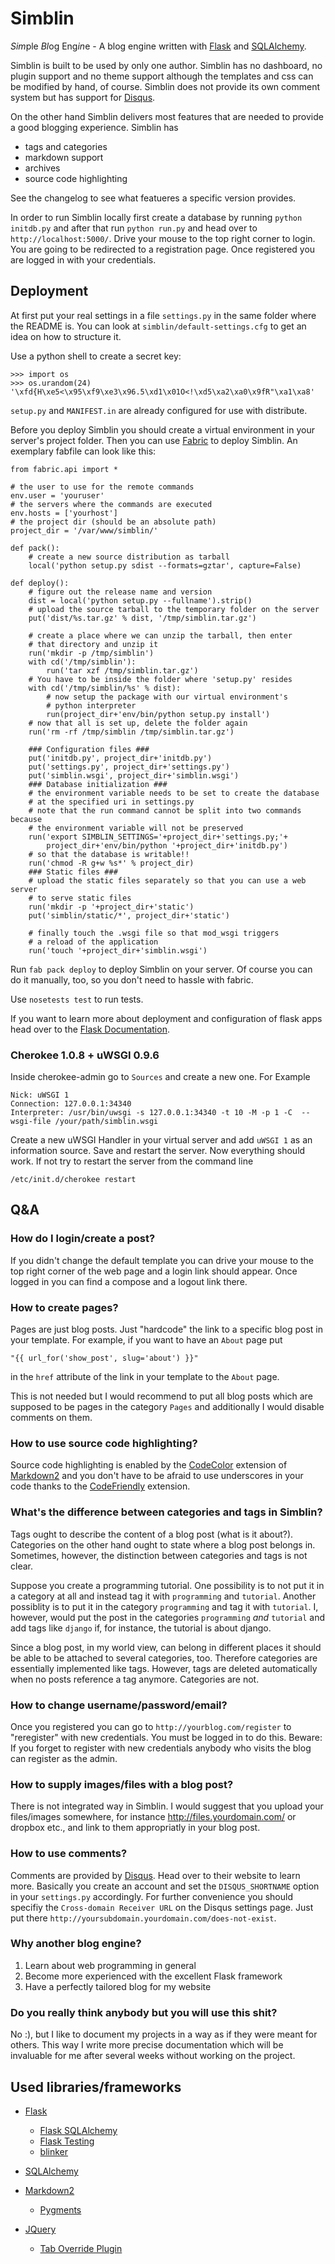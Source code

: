 Simblin
=======

*Sim*ple *Bl*og Eng*in*e - A blog engine written with [Flask][] and 
[SQLAlchemy][].

Simblin is built to be used by only one author. Simblin has no dashboard, no
plugin support and no theme support although the templates and css can be
modified by hand, of course. Simblin does not provide its own comment system
but has support for [Disqus][].

On the other hand Simblin delivers most features that are needed to provide a
good blogging experience. Simblin has 

* tags and categories 
* markdown support
* archives
* source code highlighting

See the changelog to see what featueres a specific version provides.

In order to run Simblin locally first create a database by running
`python initdb.py` and after that run `python run.py` and head over to
`http://localhost:5000/`. Drive your mouse to the top right corner to login.
You are going to be redirected to a registration page. Once registered you are
logged in with your credentials.


Deployment
----------

At first put your real settings in a file `settings.py` in the same folder where
the README is. You can look at `simblin/default-settings.cfg` to get an idea on
how to structure it.

Use a python shell to create a secret key:

    >>> import os
    >>> os.urandom(24)
    '\xfd{H\xe5<\x95\xf9\xe3\x96.5\xd1\x01O<!\xd5\xa2\xa0\x9fR"\xa1\xa8' 

`setup.py` and `MANIFEST.in` are already configured for use with distribute.

Before you deploy Simblin you should create a virtual environment in your
server's project folder. Then you can use
[Fabric](http://flask.pocoo.org/docs/patterns/fabric/) to deploy Simblin. An
exemplary fabfile can look like this:

    from fabric.api import *

    # the user to use for the remote commands
    env.user = 'youruser'
    # the servers where the commands are executed
    env.hosts = ['yourhost']
    # the project dir (should be an absolute path)
    project_dir = '/var/www/simblin/'

    def pack():
        # create a new source distribution as tarball
        local('python setup.py sdist --formats=gztar', capture=False)

    def deploy():
        # figure out the release name and version
        dist = local('python setup.py --fullname').strip()
        # upload the source tarball to the temporary folder on the server
        put('dist/%s.tar.gz' % dist, '/tmp/simblin.tar.gz')
        
        # create a place where we can unzip the tarball, then enter
        # that directory and unzip it
        run('mkdir -p /tmp/simblin')
        with cd('/tmp/simblin'):
            run('tar xzf /tmp/simblin.tar.gz')
        # You have to be inside the folder where 'setup.py' resides
        with cd('/tmp/simblin/%s' % dist):
            # now setup the package with our virtual environment's
            # python interpreter
            run(project_dir+'env/bin/python setup.py install')
        # now that all is set up, delete the folder again
        run('rm -rf /tmp/simblin /tmp/simblin.tar.gz')
        
        ### Configuration files ###
        put('initdb.py', project_dir+'initdb.py')
        put('settings.py', project_dir+'settings.py')
        put('simblin.wsgi', project_dir+'simblin.wsgi')
        ### Database initialization ###
        # the environment variable needs to be set to create the database
        # at the specified uri in settings.py
        # note that the run command cannot be split into two commands because
        # the environment variable will not be preserved
        run('export SIMBLIN_SETTINGS='+project_dir+'settings.py;'+
            project_dir+'env/bin/python '+project_dir+'initdb.py')
        # so that the database is writable!!
        run('chmod -R g+w %s*' % project_dir)
        ### Static files ###
        # upload the static files separately so that you can use a web server
        # to serve static files
        run('mkdir -p '+project_dir+'static')
        put('simblin/static/*', project_dir+'static')
        
        # finally touch the .wsgi file so that mod_wsgi triggers
        # a reload of the application
        run('touch '+project_dir+'simblin.wsgi')

Run `fab pack deploy` to deploy Simblin on your server. Of course you can do it
manually, too, so you don't need to hassle with fabric.

Use `nosetests test` to run tests.

If you want to learn more about deployment and configuration of flask apps head
over to the [Flask Documentation](http://flask.pocoo.org/docs/).


### Cherokee 1.0.8 + uWSGI 0.9.6

Inside cherokee-admin go to `Sources` and create a new one. For Example

    Nick: uWSGI 1
    Connection: 127.0.0.1:34340
    Interpreter: /usr/bin/uwsgi -s 127.0.0.1:34340 -t 10 -M -p 1 -C  --wsgi-file /your/path/simblin.wsgi
    
Create a new uWSGI Handler in your virtual server and add `uWSGI 1` as an
information source. Save and restart the server. Now everything should work. If
not try to restart the server from the command line 

    /etc/init.d/cherokee restart


Q&A
---

### How do I login/create a post?

If you didn't change the default template you can drive your mouse to the top
right corner of the web page and a login link should appear. Once logged in you
can find a compose and a logout link there.


### How to create pages?

Pages are just blog posts. Just "hardcode" the link to a specific blog post in
your template. For example, if you want to have an `About` page put

    "{{ url_for('show_post', slug='about') }}"
    
in the `href` attribute of the link in your template to the `About` page.

This is not needed but I would recommend to put all blog posts which are
supposed to be pages in the category `Pages` and additionally I would disable
comments on them.


### How to use source code highlighting?

Source code highlighting is enabled by the [CodeColor][] extension of
[Markdown2][] and you don't have to be afraid to use underscores in your code
thanks to the [CodeFriendly][] extension.

  [codecolor]: http://code.google.com/p/python-markdown2/wiki/CodeColor
  [codefriendly]: http://code.google.com/p/python-markdown2/wiki/CodeFriendly


### What's the difference between categories and tags in Simblin?

Tags ought to describe the content of a blog post (what is it about?).
Categories on the other hand ought to state where a blog post belongs in.
Sometimes, however, the distinction between categories and tags is not clear.
 
Suppose you create a programming tutorial. One possibility is to not put it in a
category at all and instead tag it with `programming` and `tutorial`. Another
possiblity is to put it in the category `programming` and tag it with
`tutorial`. I, however, would put the post in the categories `programming` *and*
`tutorial` and add tags like `django` if, for instance, the tutorial is about
django.

Since a blog post, in my world view, can belong in different places it should be
able to be attached to several categories, too. Therefore categories are
essentially implemented like tags. However, tags are deleted automatically when
no posts reference a tag anymore. Categories are not.


### How to change username/password/email?

Once you registered you can go to `http://yourblog.com/register` to "reregister"
with new credentials. You must be logged in to do this. Beware: If you forget
to register with new credentials anybody who visits the blog can register as
the admin.


### How to supply images/files with a blog post?

There is not integrated way in Simblin. I would suggest that you upload your
files/images somewhere, for instance http://files.yourdomain.com/ or dropbox
etc., and link to them appropriatly in your blog post.


### How to use comments?

Comments are provided by [Disqus][]. Head over to their website to learn more.
Basically you create an account and set the `DISQUS_SHORTNAME` option in your
`settings.py` accordingly. For further convenience you should specifiy the
`Cross-domain Receiver URL` on the Disqus settings page. Just put there
`http://yoursubdomain.yourdomain.com/does-not-exist`.


### Why another blog engine?

1. Learn about web programming in general
2. Become more experienced with the excellent Flask framework 
3. Have a perfectly tailored blog for my website


### Do you really think anybody but you will use this shit?

No :), but I like to document my projects in a way as if they were meant for
others. This way I write more precise documentation which will be invaluable
for me after several weeks without working on the project.


Used libraries/frameworks
-------------------------

* [Flask][]
    * [Flask SQLAlchemy][]
    * [Flask Testing][]
    * [blinker][]
* [SQLAlchemy][]
* [Markdown2][]
    * [Pygments][]
* [JQuery][]
    * [Tab Override Plugin](http://plugins.jquery.com/project/tab-override)

  [markdown2]: http://code.google.com/p/python-markdown2/
  [flask]: http://flask.pocoo.org/
  [sqlalchemy]: http://www.sqlalchemy.org/
  [flask sqlalchemy]: http://packages.python.org/Flask-SQLAlchemy/
  [flask testing]: http://packages.python.org/Flask-Testing/
  [blinker]: http://discorporate.us/projects/Blinker/
  [pygments]: http://pygments.org/
  [disqus]: http://www.disqus.com/
  [jquery]: http://jquery.com/

